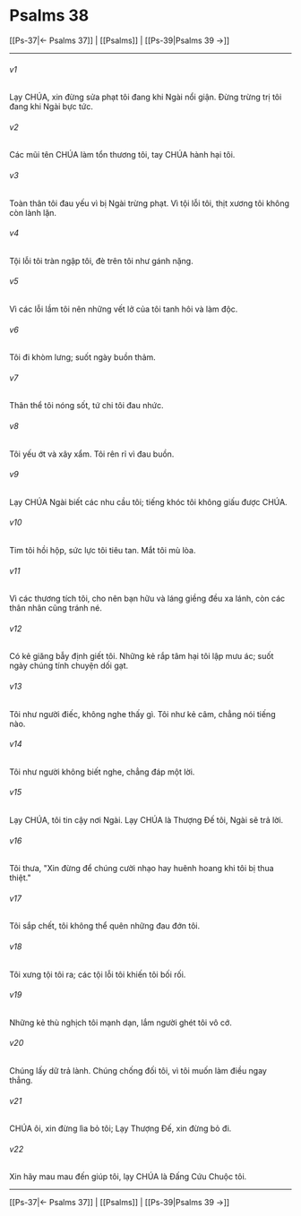 # Psalms 38

[[Ps-37|← Psalms 37]] | [[Psalms]] | [[Ps-39|Psalms 39 →]]
***



###### v1 
Lạy CHÚA, xin đừng sửa phạt tôi đang khi Ngài nổi giận. Đừng trừng trị tôi đang khi Ngài bực tức. 

###### v2 
Các mũi tên CHÚA làm tổn thương tôi, tay CHÚA hành hại tôi. 

###### v3 
Toàn thân tôi đau yếu vì bị Ngài trừng phạt. Vì tội lỗi tôi, thịt xương tôi không còn lành lặn. 

###### v4 
Tội lỗi tôi tràn ngập tôi, đè trên tôi như gánh nặng. 

###### v5 
Vì các lỗi lầm tôi nên những vết lở của tôi tanh hôi và làm độc. 

###### v6 
Tôi đi khòm lưng; suốt ngày buồn thảm. 

###### v7 
Thân thể tôi nóng sốt, tứ chi tôi đau nhức. 

###### v8 
Tôi yếu ớt và xây xẩm. Tôi rên rỉ vì đau buồn. 

###### v9 
Lạy CHÚA Ngài biết các nhu cầu tôi; tiếng khóc tôi không giấu được CHÚA. 

###### v10 
Tim tôi hồi hộp, sức lực tôi tiêu tan. Mắt tôi mù lòa. 

###### v11 
Vì các thương tích tôi, cho nên bạn hữu và láng giềng đều xa lánh, còn các thân nhân cũng tránh né. 

###### v12 
Có kẻ giăng bẫy định giết tôi. Những kẻ rắp tâm hại tôi lập mưu ác; suốt ngày chúng tính chuyện dối gạt. 

###### v13 
Tôi như người điếc, không nghe thấy gì. Tôi như kẻ câm, chẳng nói tiếng nào. 

###### v14 
Tôi như người không biết nghe, chẳng đáp một lời. 

###### v15 
Lạy CHÚA, tôi tin cậy nơi Ngài. Lạy CHÚA là Thượng Đế tôi, Ngài sẽ trả lời. 

###### v16 
Tôi thưa, "Xin đừng để chúng cười nhạo hay huênh hoang khi tôi bị thua thiệt." 

###### v17 
Tôi sắp chết, tôi không thể quên những đau đớn tôi. 

###### v18 
Tôi xưng tội tôi ra; các tội lỗi tôi khiến tôi bối rối. 

###### v19 
Những kẻ thù nghịch tôi mạnh dạn, lắm người ghét tôi vô cớ. 

###### v20 
Chúng lấy dữ trả lành. Chúng chống đối tôi, vì tôi muốn làm điều ngay thẳng. 

###### v21 
CHÚA ôi, xin đừng lìa bỏ tôi; Lạy Thượng Đế, xin đừng bỏ đi. 

###### v22 
Xin hãy mau mau đến giúp tôi, lạy CHÚA là Đấng Cứu Chuộc tôi.

***
[[Ps-37|← Psalms 37]] | [[Psalms]] | [[Ps-39|Psalms 39 →]]
